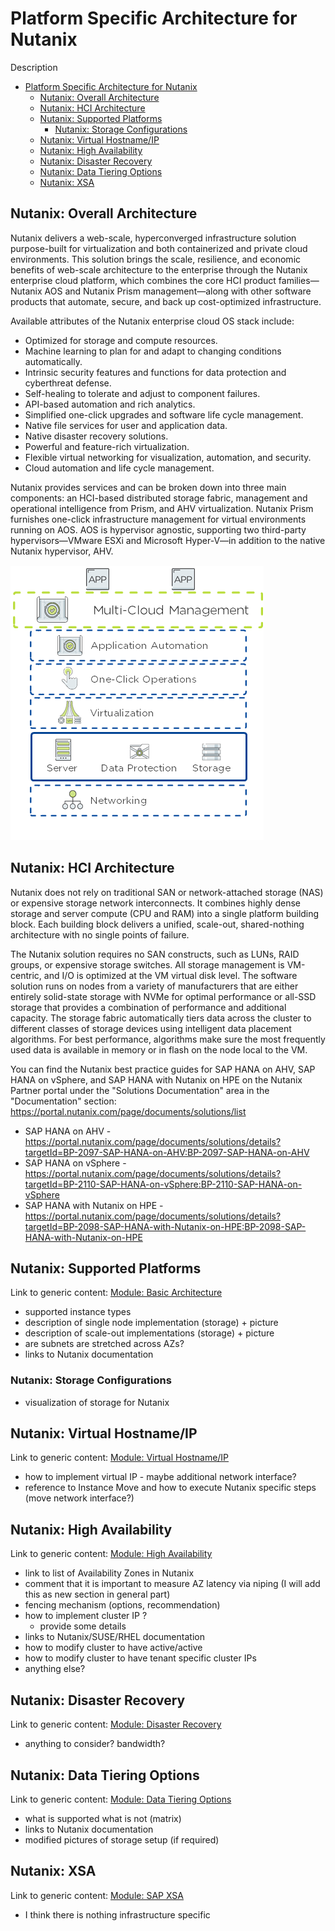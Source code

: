 # Platform Specific Architecture for Nutanix

Description

<!-- TOC -->

- [Platform Specific Architecture for Nutanix](#platform-specific-architecture-for-nutanix)
  - [Nutanix: Overall Architecture](#nutanix-cloud-overall-architecture)
  - [Nutanix: HCI Architecture](#nutanix-cloud-hci-architecture)
  - [Nutanix: Supported Platforms](#nutanix-cloud-supported-platforms)
    - [Nutanix: Storage Configurations](#nutanix-cloud-storage-configurations)
  - [Nutanix: Virtual Hostname/IP](#nutanix-cloud-virtual-hostnameip)
  - [Nutanix: High Availability](#nutanix-cloud-high-availability)
  - [Nutanix: Disaster Recovery](#nutanix-cloud-disaster-recovery)
  - [Nutanix: Data Tiering Options](#nutanix-cloud-data-tiering-options)
  - [Nutanix: XSA](#nutanix-cloud-xsa)

<!-- /TOC -->

## Nutanix: Overall Architecture

Nutanix delivers a web-scale, hyperconverged infrastructure solution purpose-built for virtualization and both containerized and private cloud environments. This solution brings the scale, resilience, and economic benefits of web-scale architecture to the enterprise through the Nutanix enterprise cloud platform, which combines the core HCI product families—Nutanix AOS and Nutanix Prism management—along with other software products that automate, secure, and back up cost-optimized infrastructure.

Available attributes of the Nutanix enterprise cloud OS stack include:

- Optimized for storage and compute resources.
- Machine learning to plan for and adapt to changing conditions automatically.
- Intrinsic security features and functions for data protection and cyberthreat defense.
- Self-healing to tolerate and adjust to component failures.
- API-based automation and rich analytics.
- Simplified one-click upgrades and software life cycle management.
- Native file services for user and application data.
- Native disaster recovery solutions.
- Powerful and feature-rich virtualization.
- Flexible virtual networking for visualization, automation, and security.
- Cloud automation and life cycle management.

Nutanix provides services and can be broken down into three main components: an HCI-based distributed storage fabric, management and operational intelligence from Prism, and AHV virtualization. Nutanix Prism furnishes one-click infrastructure management for virtual environments running on AOS. AOS is hypervisor agnostic, supporting two third-party hypervisors—VMware ESXi and Microsoft Hyper-V—in addition to the native Nutanix hypervisor, AHV.

![Nutanix: Overall Architecture](../../images/arch-nutanix-overall.png)

## Nutanix: HCI Architecture
Nutanix does not rely on traditional SAN or network-attached storage (NAS) or expensive storage network interconnects. It combines highly dense storage and server compute (CPU and RAM) into a single platform building block. Each building block delivers a unified, scale-out, shared-nothing architecture with no single points of failure.

The Nutanix solution requires no SAN constructs, such as LUNs, RAID groups, or expensive storage switches. All storage management is VM-centric, and I/O is optimized at the VM virtual disk level. The software solution runs on nodes from a variety of manufacturers that are either entirely solid-state storage with NVMe for optimal performance or all-SSD storage that provides a combination of performance and additional capacity. The storage fabric automatically tiers data across the cluster to different classes of storage devices using intelligent data placement algorithms. For best performance, algorithms make sure the most frequently used data is available in memory or in flash on the node local to the VM.



You can find the Nutanix best practice guides for SAP HANA on AHV, SAP HANA on vSphere, and SAP HANA with Nutanix on HPE on the Nutanix Partner portal under the "Solutions Documentation" area in the "Documentation" section: https://portal.nutanix.com/page/documents/solutions/list
  - SAP HANA on AHV - https://portal.nutanix.com/page/documents/solutions/details?targetId=BP-2097-SAP-HANA-on-AHV:BP-2097-SAP-HANA-on-AHV
  - SAP HANA on vSphere - https://portal.nutanix.com/page/documents/solutions/details?targetId=BP-2110-SAP-HANA-on-vSphere:BP-2110-SAP-HANA-on-vSphere
  - SAP HANA with Nutanix on HPE - https://portal.nutanix.com/page/documents/solutions/details?targetId=BP-2098-SAP-HANA-with-Nutanix-on-HPE:BP-2098-SAP-HANA-with-Nutanix-on-HPE

## Nutanix: Supported Platforms

Link to generic content: [Module: Basic Architecture](../generic_architecture/module_basic_architecture.md#module-basic-architecture)

- supported instance types
- description of single node implementation (storage) + picture
- description of scale-out implementations (storage) + picture
- are subnets are stretched across AZs?
- links to Nutanix documentation

### Nutanix: Storage Configurations

- visualization of storage for Nutanix

## Nutanix: Virtual Hostname/IP

Link to generic content: [Module: Virtual Hostname/IP](../generic_architecture/module_virtual_hostname.md#module-virtual-hostnameip)

- how to implement virtual IP - maybe additional network interface?
- reference to Instance Move and how to execute Nutanix specific steps (move network interface?)

## Nutanix: High Availability

Link to generic content: [Module: High Availability](../generic_architecture/module_high_availability.md#module-high-availability)

- link to list of Availability Zones in Nutanix
- comment that it is important to measure AZ latency via niping (I will add this as new section in general part)
- fencing mechanism (options, recommendation)
- how to implement cluster IP ?
  - provide some details
- links to Nutanix/SUSE/RHEL documentation
- how to modify cluster to have active/active
- how to modify cluster to have tenant specific cluster IPs
- anything else?

## Nutanix: Disaster Recovery

Link to generic content: [Module: Disaster Recovery](../generic_architecture/module_disaster_recovery.md#module-disaster-recovery)

- anything to consider? bandwidth?

## Nutanix: Data Tiering Options

Link to generic content: [Module: Data Tiering Options](../generic_architecture/module_data_tiering.md#module-data-tiering-options)

- what is supported what is not (matrix)
- links to Nutanix documentation
- modified pictures of storage setup (if required)

## Nutanix: XSA

Link to generic content: [Module: SAP XSA](../generic_architecture/module_xsa.md#module-sap-xsa)

- I think there is nothing infrastructure specific
